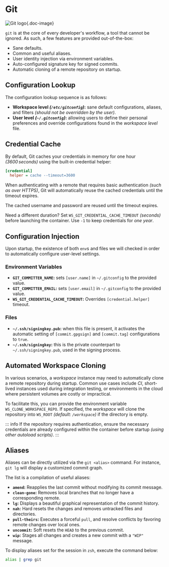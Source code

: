 # Git

![Git logo](/icons/git.svg){.doc-image}

`git` is at the core of every developer's workflow, a tool that cannot be ignored.
As such, a few features are provided out-of-the-box:

- Sane defaults.
- Common and useful aliases.
- User identity injection via environment variables.
- Auto-configured signature key for signed commits.
- Automatic cloning of a remote repository on startup.

## Configuration Lookup

The configuration lookup sequence is as follows:

- **Workspace level *(`/etc/gitconfig`)*:** sane default configurations, aliases,
    and filters *(should not be overridden by the user)*.
- **User level *(`~/.gitconfig`)*:** allowing users to define their personal preferences
    and override configurations found in the *workspace level* file.

## Credential Cache

By default, Git caches your credentials in memory for one hour *(3600 seconds)* using the
built‑in credential helper:

```ini
[credential]
  helper = cache --timeout=3600
```

When authenticating with a remote that requires basic authentication *(such as over HTTPS)*,
Git will automatically reuse the cached credentials until the timeout expires.

The cached username and password are reused until the timeout expires.

Need a different duration?
Set `WS_GIT_CREDENTIAL_CACHE_TIMEOUT` *(seconds)* before launching the container.
Use `-1` to keep credentials for *one year*.

## Configuration Injection

Upon startup, the existence of both `env`s and files we will checked in order to
automatically configure user-level settings.

### Environment Variables

- **`GIT_COMMITTER_NAME`:** sets `[user.name]` in `~/.gitconfig` to the provided value.
- **`GIT_COMMITTER_EMAIL`:** sets `[user.email]` in `~/.gitconfig` to the provided value.
- **`WS_GIT_CREDENTIAL_CACHE_TIMEOUT`:** Overrides `[credential.helper]` timeout.

### Files

- **`~/.ssh/signingkey.pub`:** when this file is present, it activates the automatic
    setting of `[commit.gpgsign]` and `[commit.tag]` configurations to `true`.
- **`~/.ssh/signingkey`:** this is the private counterpart to `~/.ssh/signingkey.pub`,
    used in the signing process.

## Automated Workspace Cloning

In various scenarios, a *workspace* instance may need to automatically clone a remote
repository during startup.
Common use cases include *CI*, short-lived instances used during integration testing, or
environments in the cloud where persistent volumes are costly or impractical.

To facilitate this, you can provide the environment variable `WS_CLONE_WORKSPACE_REPO`.
If specified, the *workspace* will clone the repository into `WS_ROOT`
*(default: `/workspace`)* if the directory is empty.

::: info
If the repository requires authentication, ensure the necessary credentials are already
configured within the container before startup *(using other autoload scripts)*.
:::

## Aliases

Aliases can be directly utilized via the `git <alias>` command.
For instance, `git lg` will display a customized commit graph.

The list is a compilation of useful aliases:

- **`amend`:** Reapplies the last commit without modifying its commit message.
- **`clean-gone`:** Removes local branches that no longer have a corresponding remote.
- **`lg`:** Displays a beautiful graphical representation of the commit history.
- **`nah`:** Hard resets the changes and removes untracked files and directories.
- **`pull-theirs`:** Executes a forceful `pull`, and resolve conflicts by favoring remote
    changes over local ones.
- **`uncommit`:** Soft resets the `HEAD` to the previous commit.
- **`wip`:** Stages all changes and creates a new commit with a `"WIP"` message.

To display aliases set for the session in `zsh`, execute the command below:

```sh
alias | grep git
```

